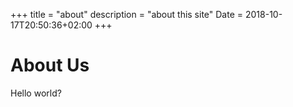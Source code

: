 +++
title = "about"
description = "about this site"
Date = 2018-10-17T20:50:36+02:00
+++

# About Us

Hello world?
